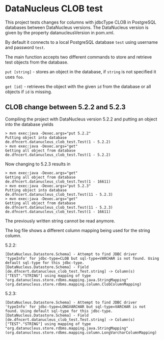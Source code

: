 # DataNucleus CLOB test

This project tests changes for columns with jdbcType CLOB in PostgreSQL
databases between DataNucleus versions. The DataNucleus version is given by the
property datanucleusVersion in pom.xml.

By default it connects to a local PostgreSQL database `test` using username and
password `test`.

The main function accepts two different commands to store and retrieve test
objects from the database.

`put [string]` - stores an object in the database, if `string` is not specified
it uses `foo`.

`get [id]` - retrieves the object with the given `id` from the database or all
objects if `id` is missing.

## CLOB change between 5.2.2 and 5.2.3

Compiling the project with DataNucleus version 5.2.2 and putting an object into
the database yields

```
> mvn exec:java -Dexec.args="put 5.2.2"
Putting object into database
de.dfncert.datanucleus_clob_test.Test(1 - 5.2.2)
> mvn exec:java -Dexec.args="get"
Getting all object from database
de.dfncert.datanucleus_clob_test.Test(1 - 5.2.2)
```

Now changing to 5.2.3 results in

```
> mvn exec:java -Dexec.args="get"
Getting all object from database
de.dfncert.datanucleus_clob_test.Test(1 - 16611)
> mvn exec:java -Dexec.args="put 5.2.3"
Putting object into database
de.dfncert.datanucleus_clob_test.Test(11 - 5.2.3)
> mvn exec:java -Dexec.args="get"
Getting all object from database
de.dfncert.datanucleus_clob_test.Test(11 - 5.2.3)
de.dfncert.datanucleus_clob_test.Test(1 - 16611)
```

The previously written string cannot be read anymore.

The log file shows a different column mapping being used for the string column.

5.2.2:
```
[DataNucleus.Datastore.Schema] - Attempt to find JDBC driver 'typeInfo' for jdbc-type=CLOB but sql-type=VARCHAR is not found. Using default sql-type for this jdbc-type.
[DataNucleus.Datastore.Schema] - Field [de.dfncert.datanucleus_clob_test.Test.string] -> Column(s) ["TEST"."STRING"] using mapping of type "org.datanucleus.store.rdbms.mapping.java.StringMapping" (org.datanucleus.store.rdbms.mapping.column.ClobColumnMapping)
```

5.2.3:
```
[DataNucleus.Datastore.Schema] - Attempt to find JDBC driver 'typeInfo' for jdbc-type=LONGVARCHAR but sql-type=VARCHAR is not found. Using default sql-type for this jdbc-type.
[DataNucleus.Datastore.Schema] - Field [de.dfncert.datanucleus_clob_test.Test.string] -> Column(s) ["TEST"."STRING"] using mapping of type "org.datanucleus.store.rdbms.mapping.java.StringMapping" (org.datanucleus.store.rdbms.mapping.column.LongVarcharColumnMapping)
```

